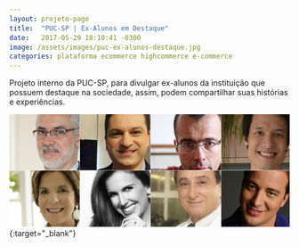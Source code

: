 ```yaml
---
layout: projeto-page
title:  "PUC-SP | Ex-Alunos em Destaque"
date:   2017-05-29 18:10:41 -0300
image: /assets/images/puc-ex-alunos-destaque.jpg
categories: plataforma ecommerce highcommerce e-commerce
---
```


Projeto interno da PUC-SP, para divulgar ex-alunos da instituição que possuem destaque na sociedade, assim, podem compartilhar suas histórias e experiências.

[![Ex-alunos em Destaque PUC-SP](/assets/images/puc-ex-alunos-destaque.jpg)](http://www.pucsp.br/destaque/){:target="_blank"}